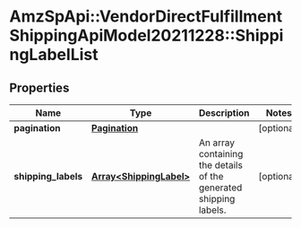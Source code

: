 # AmzSpApi::VendorDirectFulfillmentShippingApiModel20211228::ShippingLabelList

## Properties
Name | Type | Description | Notes
------------ | ------------- | ------------- | -------------
**pagination** | [**Pagination**](Pagination.md) |  | [optional] 
**shipping_labels** | [**Array&lt;ShippingLabel&gt;**](ShippingLabel.md) | An array containing the details of the generated shipping labels. | [optional] 

